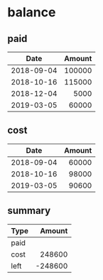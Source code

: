 # balance

## paid

| Date | Amount |
| ---- | -----: |
| 2018-09-04 | 100000 |
| 2018-10-16 | 115000 |
| 2018-12-04 | 5000 |
| 2019-03-05 | 60000 |

## cost

| Date | Amount |
| ---- | -----: |
| 2018-09-04 | 60000 |
| 2018-10-16 | 98000 |
| 2019-03-05 | 90600 |

## summary

| Type | Amount |
| ---- | -----: |
| paid |  |
| cost | 248600 |
| left | -248600 |
